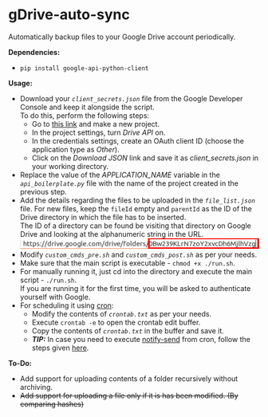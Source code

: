 # gDrive-auto-sync

Automatically backup files to your Google Drive account periodically.

**Dependencies:**
 - `pip install google-api-python-client`

**Usage:**
 - Download your *`client_secrets.json`* file from the Google Developer Console and keep it alongside the script.  
   To do this, perform the following steps:
    - Go to [this link](https://console.developers.google.com/project) and make a new project.
    - In the project settings, turn *Drive API* on.
    - In the credentials settings, create an OAuth client ID (choose the application type as *Other*).
    - Click on the *Download JSON* link and save it as *client_secrets.json* in your working directory.
 - Replace the value of the *APPLICATION_NAME* variable in the *`api_boilerplate.py`* file with the name of the project created in the previous step.
 - Add the details regarding the files to be uploaded in the *`file_list.json`* file. For new files, keep the `fileId` empty and `parentId` as the ID of the Drive directory in which the file has to be inserted.  
   The ID of a directory can be found be visiting that directory on Google Drive and looking at the alphanumeric string in the URL.  
   ![Image highlighting the ID of a directory on Google Drive.](gDrive-auto-sync/screenshots/gdrive_directory_id.png?raw=true "Finding Directory ID on Google Drive")
 - Modify *`custom_cmds_pre.sh`* and *`custom_cmds_post.sh`* as per your needs.
 - Make sure that the main script is executable - `chmod +x ./run.sh`.
 - For manually running it, just cd into the directory and execute the main script - `./run.sh`.  
   If you are running it for the first time, you will be asked to authenticate yourself with Google.
 - For scheduling it using [cron](https://en.wikipedia.org/wiki/Cron):
   - Modify the contents of *`crontab.txt`* as per your needs.
   - Execute `crontab -e` to open the crontab edit buffer.
   - Copy the contents of *`crontab.txt`* in the buffer and save it.
   - ***TIP:*** In case you need to execute [notify-send](http://ss64.com/bash/notify-send.html) from cron, follow the steps given [here](https://anmolsinghjaggi.wordpress.com/2016/05/11/notify-send-in-ubuntu-16-lts/).

**To-Do:**
 - Add support for uploading contents of a folder recursively without archiving.
 - ~~Add support for uploading a file only if it is has been modified. (By comparing hashes)~~
